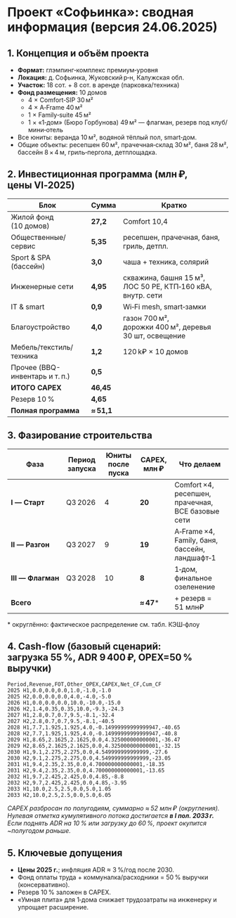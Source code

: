 # Проект «Софьинка»: сводная информация (версия 24.06.2025)

## 1. Концепция и объём проекта

- **Формат:** глэмпинг‑комплекс премиум‑уровня  
- **Локация:** д. Софьинка, Жуковский р‑н, Калужская обл.  
- **Участок:** 18 сот. + 8 сот. в аренде (парковка/техника)  
- **Фонд размещения:** 10 домов  
    * 4 × Comfort‑SIP 30 м²  
    * 4 × A‑Frame 40 м²  
    * 1 × Family‑suite 45 м²  
    * 1 × «1‑дом» (Бюро Горбунова) 49 м² — флагман, резерв под клуб/мини‑отель  
- Все юниты: веранда 10 м², водяной тёплый пол, smart‑дом.  
- Общие объекты: ресепшен 60 м², прачечная‑склад 30 м², баня 28 м², бассейн 8 × 4 м, гриль‑пергола, детплощадка.  

## 2. Инвестиционная программа (млн ₽, цены VI‑2025)

| Блок | Сумма | Кратко |
|------|-------|--------|
| Жилой фонд (10 домов) | **27,2** | Comfort 10,4 | A‑Frame 8,4 | Family 2,9 | 1‑дом 5,5 |
| Общественные/сервис | **5,35** | ресепшен, прачечная, баня, гриль, детпл. |
| Sport & SPA (бассейн) | **3,0** | чашa + техника, солярий |
| Инженерные сети | **4,95** | скважина, башня 15 м³, ЛОС 50 PE, КТП‑160 кВА, внутр. сети |
| IT & smart | **0,9** | Wi‑Fi mesh, smart‑замки |
| Благоустройство | **4,0** | газон 700 м², дорожки 400 м², деревья 30 шт, освещение |
| Мебель/текстиль/техника | **1,2** | 120 k₽ × 10 домов |
| Прочее (BBQ-инвентарь и т. п.) | **0,5** | |
| **ИТОГО CAPEX** | **46,45** |
| Резерв 10 % | **4,65** |
| **Полная программа** | **≈ 51,1** |

## 3. Фазирование строительства

| Фаза | Период запуска | Юниты после пуска | CAPEX, млн ₽ | Что делаем |
|------|---------------|-------------------|--------------|------------|
| **I — Старт** | Q3 2026 | 4 | **20** | Comfort ×4, ресепшен, прачечная, ВСЕ базовые сети |
| **II — Разгон** | Q3 2027 | 9 | **19** | A‑Frame ×4, Family, баня, бассейн, ландшафт‑1 |
| **III — Флагман** | Q3 2028 | 10 | **8** | 1‑дом, финальное озеленение |
| **Всего** |  |  | **≈ 47**\* | + резерв = 51 млн₽ |
\* округлённо: фактическое распределение см. табл. КЭШ‑флоу

## 4. Cash‑flow (базовый сценарий: загрузка 55 %, ADR 9 400 ₽, OPEX=50 % выручки)

```csv
Period,Revenue,FOT,Other_OPEX,CAPEX,Net_CF,Cum_CF
2025 H1,0.0,0.0,0.0,1.0,-1.0,-1.0
2025 H2,0.0,0.0,0.0,4.0,-4.0,-5.0
2026 H1,0.0,0.0,0.0,10.0,-10.0,-15.0
2026 H2,1.4,0.35,0.35,10.0,-9.3,-24.3
2027 H1,2.8,0.7,0.7,9.5,-8.1,-32.4
2027 H2,2.8,0.7,0.7,9.5,-8.1,-40.5
2028 H1,7.7,1.925,1.925,4.0,-0.14999999999999947,-40.65
2028 H2,7.7,1.925,1.925,4.0,-0.14999999999999947,-40.8
2029 H1,8.65,2.1625,2.1625,0.0,4.325000000000001,-36.47
2029 H2,8.65,2.1625,2.1625,0.0,4.325000000000001,-32.15
2030 H1,9.1,2.275,2.275,0.0,4.549999999999999,-27.6
2030 H2,9.1,2.275,2.275,0.0,4.549999999999999,-23.05
2031 H1,9.4,2.35,2.35,0.0,4.700000000000001,-18.35
2031 H2,9.4,2.35,2.35,0.0,4.700000000000001,-13.65
2032 H1,9.7,2.425,2.425,0.0,4.85,-8.8
2032 H2,9.7,2.425,2.425,0.0,4.85,-3.95
2033 H1,10.0,2.5,2.5,0.0,5.0,1.05
2033 H2,10.0,2.5,2.5,0.0,5.0,6.05

```

*CAPEX разбросан по полугодиям, суммарно ≈ 52 млн ₽ (округления). Нулевая отметка кумулятивного потока достигается **в I пол. 2033 г.** Если поднять ADR на 10 % или загрузку до 60 %, проект окупится ~полугодом раньше.*
## 5. Ключевые допущения

* **Цены 2025 г.**; инфляция ADR ≈ 3 %/год после 2030.  
* Фонд оплаты труда + коммуналка/расходники = 50 % выручки (консервативно).  
* Резерв 10 % заложен в CAPEX.  
* «Умная плита» для 1‑дома снижает трудозатраты на инженерку и упрощает расширение.  

